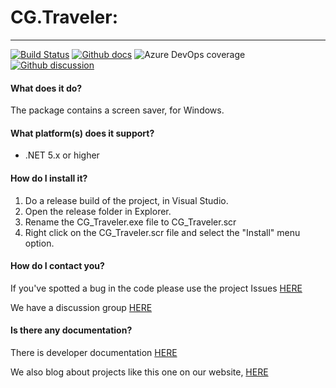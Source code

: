 # CG.Traveler: 
---
[![Build Status](https://dev.azure.com/codegator/CG.Traveler/_apis/build/status/CodeGator.CG.Traveler?branchName=main)](https://dev.azure.com/codegator/CG.Traveler/_build/latest?definitionId=25&branchName=main)
[![Github docs](https://img.shields.io/static/v1?label=Documentation&message=online&color=blue)](https://codegator.github.io/CG.Traveler/index.html)
![Azure DevOps coverage](https://img.shields.io/azure-devops/coverage/codegator/CG.Traveler/25)
[![Github discussion](https://img.shields.io/badge/Discussion-online-blue)](https://github.com/CodeGator/CG.Traveler/discussions)

#### What does it do?
The package contains a screen saver, for Windows. 

#### What platform(s) does it support?
* .NET 5.x or higher

#### How do I install it?
1. Do a release build of the project, in Visual Studio.
2. Open the release folder in Explorer.
3. Rename the CG_Traveler.exe file to CG_Traveler.scr
4. Right click on the CG_Traveler.scr file and select the "Install" menu option.

#### How do I contact you?
If you've spotted a bug in the code please use the project Issues [HERE](https://github.com/CodeGator/CG.Traveler/issues)

We have a discussion group [HERE](https://github.com/CodeGator/CG.Traveler/discussions)

#### Is there any documentation?
There is developer documentation [HERE](https://codegator.github.io/CG.Traveler/)

We also blog about projects like this one on our website, [HERE](http://www.codegator.com)

